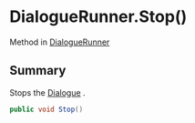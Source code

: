 # DialogueRunner.Stop()

Method in [DialogueRunner](/api/csharp/yarn.unity.dialoguerunner.md)

## Summary


Stops the  <a href="yarn.unity.dialoguerunner.dialogue.md">Dialogue</a> .


```csharp
public void Stop()
```

